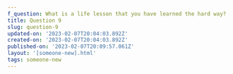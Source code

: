```yaml
---
f_question: What is a life lesson that you have learned the hard way?
title: Question 9
slug: question-9
updated-on: '2023-02-07T20:04:03.892Z'
created-on: '2023-02-07T20:04:03.892Z'
published-on: '2023-02-07T20:09:57.061Z'
layout: '[someone-new].html'
tags: someone-new
---
```



